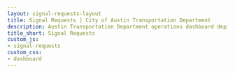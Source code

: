 ```yaml
---
layout: signal-requests-layout
title: Signal Requests | City of Austin Transportation Department
description: Austin Transportation Department operations dashboard depicting information related to the intake and evlalutation of traffic and pedestrian signal requests in Austin, TX.
title_short: Signal Requests
custom_js:
- signal-requests
custom_css:
- dashboard
---
```



